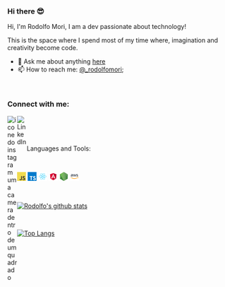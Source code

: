 ### Hi there 😎

Hi, I'm Rodolfo Mori, I am a dev passionate about technology!

This is the space where I spend most of my time where, imagination and creativity become code.

- 💬 Ask me about anything [here](https://www.linkedin.com/in/rodolfomori//)
- 📫 How to reach me: [@_rodolfomori](https://www.instagram.com/_rodolfomori);


<br />

### Connect with me:

<p>
<a href="https://www.instagram.com/dolfo.mori">
<img align="left" alt="icone do instagram uma camera dentro de um quadrado" width="22px" src="https://cdn.jsdelivr.net/npm/simple-icons@v3/icons/instagram.svg" />
</a>
<a href="https://www.linkedin.com/in/rodolfomori/">
<img align="left" alt="LinkedIn" width="22px" src="https://cdn.jsdelivr.net/npm/simple-icons@v3/icons/linkedin.svg" />
</a>
</p>
<br />
<br />


<p align="left">
 <br />
 Languages and Tools:
 </p>
<br />

<code><img height="20" src="https://raw.githubusercontent.com/github/explore/80688e429a7d4ef2fca1e82350fe8e3517d3494d/topics/javascript/javascript.png"></code>
<code><img height="20" src="https://raw.githubusercontent.com/github/explore/80688e429a7d4ef2fca1e82350fe8e3517d3494d/topics/typescript/typescript.png"></code>
<code><img height="20" src="https://raw.githubusercontent.com/github/explore/80688e429a7d4ef2fca1e82350fe8e3517d3494d/topics/react/react.png"></code>
<code><img height="20" src="https://raw.githubusercontent.com/github/explore/80688e429a7d4ef2fca1e82350fe8e3517d3494d/topics/angular/angular.png"></code>
<code><img height="20" src="https://raw.githubusercontent.com/github/explore/80688e429a7d4ef2fca1e82350fe8e3517d3494d/topics/nodejs/nodejs.png"></code> 
<code><img height="20" src="https://raw.githubusercontent.com/github/explore/80688e429a7d4ef2fca1e82350fe8e3517d3494d/topics/aws/aws.png"></code> 

<br />

[![Rodolfo's github stats](https://github-readme-stats.vercel.app/api?username=rodolfomori&show_icons=true&theme=buefy)](https://github.com/rodolfomori/github-readme-stats)

<br />

[![Top Langs](https://github-readme-stats.vercel.app/api/top-langs/?username=rodolfomori&layout=compact&show_icons=true&theme=buefy)](https://github.com/rodolfomori/github-readme-stats)
